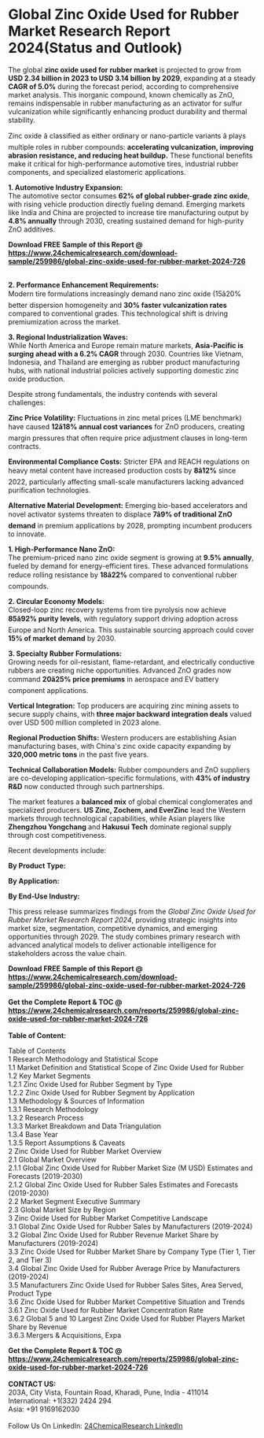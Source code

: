 <h1>Global Zinc Oxide Used for Rubber Market Research Report 2024(Status and Outlook)</h1><p>The global <strong>zinc oxide used for rubber market</strong> is projected to grow from <strong>USD 2.34 billion in 2023 to USD 3.14 billion by 2029</strong>, expanding at a steady <strong>CAGR of 5.0%</strong> during the forecast period, according to comprehensive market analysis. This inorganic compound, known chemically as ZnO, remains indispensable in rubber manufacturing as an activator for sulfur vulcanization while significantly enhancing product durability and thermal stability.</p><p>Zinc oxide â classified as either ordinary or nano-particle variants â plays multiple roles in rubber compounds: <strong>accelerating vulcanization, improving abrasion resistance, and reducing heat buildup.</strong> These functional benefits make it critical for high-performance automotive tires, industrial rubber components, and specialized elastomeric applications.</p><p><strong>1. Automotive Industry Expansion:</strong><br>
The automotive sector consumes <strong>62% of global rubber-grade zinc oxide</strong>, with rising vehicle production directly fueling demand. Emerging markets like India and China are projected to increase tire manufacturing output by <strong>4.8% annually</strong> through 2030, creating sustained demand for high-purity ZnO additives.</p><div><b>Download FREE Sample of this Report @ 
            <a href="https://www.24chemicalresearch.com/download-sample/259986/global-zinc-oxide-used-for-rubber-market-2024-726">
            https://www.24chemicalresearch.com/download-sample/259986/global-zinc-oxide-used-for-rubber-market-2024-726</a></b></div><br><p><strong>2. Performance Enhancement Requirements:</strong><br>
Modern tire formulations increasingly demand nano zinc oxide (15â20% better dispersion homogeneity and <strong>30% faster vulcanization rates</strong> compared to conventional grades. This technological shift is driving premiumization across the market.</p><p><strong>3. Regional Industrialization Waves:</strong><br>
While North America and Europe remain mature markets, <strong>Asia-Pacific is surging ahead with a 6.2% CAGR</strong> through 2030. Countries like Vietnam, Indonesia, and Thailand are emerging as rubber product manufacturing hubs, with national industrial policies actively supporting domestic zinc oxide production.</p><p>Despite strong fundamentals, the industry contends with several challenges:</p><p><strong>Zinc Price Volatility:</strong> Fluctuations in zinc metal prices (LME benchmark) have caused <strong>12â18% annual cost variances</strong> for ZnO producers, creating margin pressures that often require price adjustment clauses in long-term contracts.</p><p><strong>Environmental Compliance Costs:</strong> Stricter EPA and REACH regulations on heavy metal content have increased production costs by <strong>8â12%</strong> since 2022, particularly affecting small-scale manufacturers lacking advanced purification technologies.</p><p><strong>Alternative Material Development:</strong> Emerging bio-based accelerators and novel activator systems threaten to displace <strong>7â9% of traditional ZnO demand</strong> in premium applications by 2028, prompting incumbent producers to innovate.</p><p><strong>1. High-Performance Nano ZnO:</strong><br>
The premium-priced nano zinc oxide segment is growing at <strong>9.5% annually</strong>, fueled by demand for energy-efficient tires. These advanced formulations reduce rolling resistance by <strong>18â22%</strong> compared to conventional rubber compounds.</p><p><strong>2. Circular Economy Models:</strong><br>
Closed-loop zinc recovery systems from tire pyrolysis now achieve <strong>85â92% purity levels</strong>, with regulatory support driving adoption across Europe and North America. This sustainable sourcing approach could cover <strong>15% of market demand</strong> by 2030.</p><p><strong>3. Specialty Rubber Formulations:</strong><br>
Growing needs for oil-resistant, flame-retardant, and electrically conductive rubbers are creating niche opportunities. Advanced ZnO grades now command <strong>20â25% price premiums</strong> in aerospace and EV battery component applications.</p><p><strong>Vertical Integration:</strong> Top producers are acquiring zinc mining assets to secure supply chains, with <strong>three major backward integration deals</strong> valued over USD 500 million completed in 2023 alone.</p><p><strong>Regional Production Shifts:</strong> Western producers are establishing Asian manufacturing bases, with China's zinc oxide capacity expanding by <strong>320,000 metric tons</strong> in the past five years.</p><p><strong>Technical Collaboration Models:</strong> Rubber compounders and ZnO suppliers are co-developing application-specific formulations, with <strong>43% of industry R&amp;D</strong> now conducted through such partnerships.</p><p>The market features a <strong>balanced mix</strong> of global chemical conglomerates and specialized producers. <strong>US Zinc, Zochem, and EverZinc</strong> lead the Western markets through technological capabilities, while Asian players like <strong>Zhengzhou Yongchang</strong> and <strong>Hakusui Tech</strong> dominate regional supply through cost competitiveness.</p><p>Recent developments include:</p><p><strong>By Product Type:</strong></p><p><strong>By Application:</strong></p><p><strong>By End-Use Industry:</strong></p><p>This press release summarizes findings from the <em>Global Zinc Oxide Used for Rubber Market Research Report 2024</em>, providing strategic insights into market size, segmentation, competitive dynamics, and emerging opportunities through 2029. The study combines primary research with advanced analytical models to deliver actionable intelligence for stakeholders across the value chain.</p><div><b>Download FREE Sample of this Report @ 
            <a href="https://www.24chemicalresearch.com/download-sample/259986/global-zinc-oxide-used-for-rubber-market-2024-726">
            https://www.24chemicalresearch.com/download-sample/259986/global-zinc-oxide-used-for-rubber-market-2024-726</a></b></div><br><div><b>Get the Complete Report & TOC @ 
            <a href="https://www.24chemicalresearch.com/reports/259986/global-zinc-oxide-used-for-rubber-market-2024-726">
            https://www.24chemicalresearch.com/reports/259986/global-zinc-oxide-used-for-rubber-market-2024-726</a></b></div><br>
            <b>Table of Content:</b><p>Table of Contents<br />
1 Research Methodology and Statistical Scope<br />
1.1 Market Definition and Statistical Scope of Zinc Oxide Used for Rubber<br />
1.2 Key Market Segments<br />
1.2.1 Zinc Oxide Used for Rubber Segment by Type<br />
1.2.2 Zinc Oxide Used for Rubber Segment by Application<br />
1.3 Methodology & Sources of Information<br />
1.3.1 Research Methodology<br />
1.3.2 Research Process<br />
1.3.3 Market Breakdown and Data Triangulation<br />
1.3.4 Base Year<br />
1.3.5 Report Assumptions & Caveats<br />
2 Zinc Oxide Used for Rubber Market Overview<br />
2.1 Global Market Overview<br />
2.1.1 Global Zinc Oxide Used for Rubber Market Size (M USD) Estimates and Forecasts (2019-2030)<br />
2.1.2 Global Zinc Oxide Used for Rubber Sales Estimates and Forecasts (2019-2030)<br />
2.2 Market Segment Executive Summary<br />
2.3 Global Market Size by Region<br />
3 Zinc Oxide Used for Rubber Market Competitive Landscape<br />
3.1 Global Zinc Oxide Used for Rubber Sales by Manufacturers (2019-2024)<br />
3.2 Global Zinc Oxide Used for Rubber Revenue Market Share by Manufacturers (2019-2024)<br />
3.3 Zinc Oxide Used for Rubber Market Share by Company Type (Tier 1, Tier 2, and Tier 3)<br />
3.4 Global Zinc Oxide Used for Rubber Average Price by Manufacturers (2019-2024)<br />
3.5 Manufacturers Zinc Oxide Used for Rubber Sales Sites, Area Served, Product Type<br />
3.6 Zinc Oxide Used for Rubber Market Competitive Situation and Trends<br />
3.6.1 Zinc Oxide Used for Rubber Market Concentration Rate<br />
3.6.2 Global 5 and 10 Largest Zinc Oxide Used for Rubber Players Market Share by Revenue<br />
3.6.3 Mergers & Acquisitions, Expa</p><div><b>Get the Complete Report & TOC @ 
            <a href="https://www.24chemicalresearch.com/reports/259986/global-zinc-oxide-used-for-rubber-market-2024-726">
            https://www.24chemicalresearch.com/reports/259986/global-zinc-oxide-used-for-rubber-market-2024-726</a></b></div><br><b>CONTACT US:</b><br>
            203A, City Vista, Fountain Road, Kharadi, Pune, India - 411014<br>
            International: +1(332) 2424 294<br>
            Asia: +91 9169162030 <br><br>
            Follow Us On LinkedIn: <a href="https://www.linkedin.com/company/24chemicalresearch/">24ChemicalResearch LinkedIn</a>
